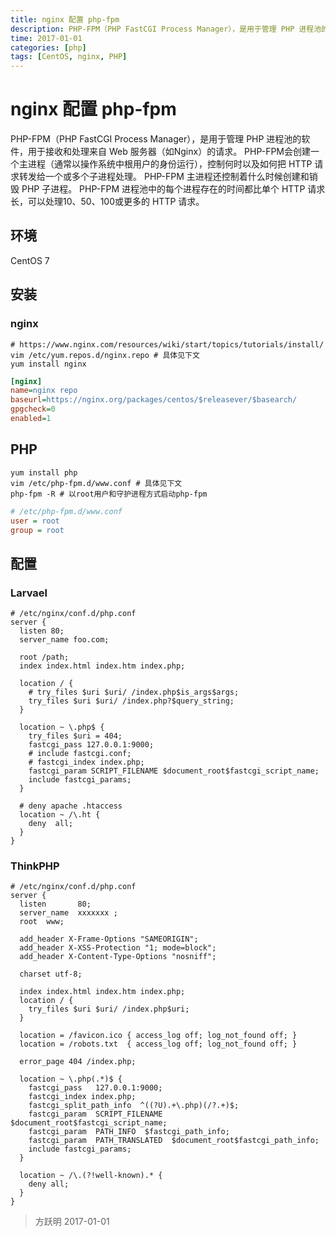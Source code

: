 ```yaml
---
title: nginx 配置 php-fpm
description: PHP-FPM（PHP FastCGI Process Manager），是用于管理 PHP 进程池的软件，用于接收和处理来自 Web 服务器（如Nginx）的请求。
time: 2017-01-01
categories: [php]
tags: [CentOS, nginx, PHP]
---
```


# nginx 配置 php-fpm

PHP-FPM（PHP FastCGI Process Manager），是用于管理 PHP 进程池的软件，用于接收和处理来自 Web 服务器（如Nginx）的请求。
PHP-FPM会创建一个主进程（通常以操作系统中根用户的身份运行），控制何时以及如何把 HTTP 请求转发给一个或多个子进程处理。
PHP-FPM 主进程还控制着什么时候创建和销毁 PHP 子进程。
PHP-FPM 进程池中的每个进程存在的时间都比单个 HTTP 请求长，可以处理10、50、100或更多的 HTTP 请求。

## 环境

CentOS 7

## 安装

### nginx

```shell
# https://www.nginx.com/resources/wiki/start/topics/tutorials/install/
vim /etc/yum.repos.d/nginx.repo # 具体见下文
yum install nginx
```

```ini
[nginx]
name=nginx repo
baseurl=https://nginx.org/packages/centos/$releasever/$basearch/
gpgcheck=0
enabled=1
```

## PHP

```shell
yum install php
vim /etc/php-fpm.d/www.conf # 具体见下文
php-fpm -R # 以root用户和守护进程方式启动php-fpm
```

```ini
# /etc/php-fpm.d/www.conf
user = root
group = root
```

## 配置

### Larvael

```nginx
# /etc/nginx/conf.d/php.conf
server {
  listen 80;
  server_name foo.com;

  root /path;
  index index.html index.htm index.php;

  location / {
    # try_files $uri $uri/ /index.php$is_args$args;
    try_files $uri $uri/ /index.php?$query_string;
  }

  location ~ \.php$ {
    try_files $uri = 404;
    fastcgi_pass 127.0.0.1:9000;
    # include fastcgi.conf;
    # fastcgi_index index.php;
    fastcgi_param SCRIPT_FILENAME $document_root$fastcgi_script_name;
    include fastcgi_params;
  }

  # deny apache .htaccess
  location ~ /\.ht {
    deny  all;
  }
}
```

### ThinkPHP

```nginx
# /etc/nginx/conf.d/php.conf
server {
  listen       80;
  server_name  xxxxxxx ;
  root  www;

  add_header X-Frame-Options "SAMEORIGIN";
  add_header X-XSS-Protection "1; mode=block";
  add_header X-Content-Type-Options "nosniff";

  charset utf-8;

  index index.html index.htm index.php;
  location / {
    try_files $uri $uri/ /index.php$uri;
  }

  location = /favicon.ico { access_log off; log_not_found off; }
  location = /robots.txt  { access_log off; log_not_found off; }

  error_page 404 /index.php;

  location ~ \.php(.*)$ {
    fastcgi_pass   127.0.0.1:9000;
    fastcgi_index index.php;
    fastcgi_split_path_info  ^((?U).+\.php)(/?.+)$;
    fastcgi_param  SCRIPT_FILENAME  $document_root$fastcgi_script_name;
    fastcgi_param  PATH_INFO  $fastcgi_path_info;
    fastcgi_param  PATH_TRANSLATED  $document_root$fastcgi_path_info;
    include fastcgi_params;
  }

  location ~ /\.(?!well-known).* {
    deny all;
  }
}
```

> 方跃明
> 2017-01-01
